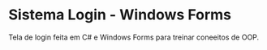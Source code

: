 # Sistema Login - Windows Forms
Tela de login feita em C# e Windows Forms para treinar coneeitos de OOP.
